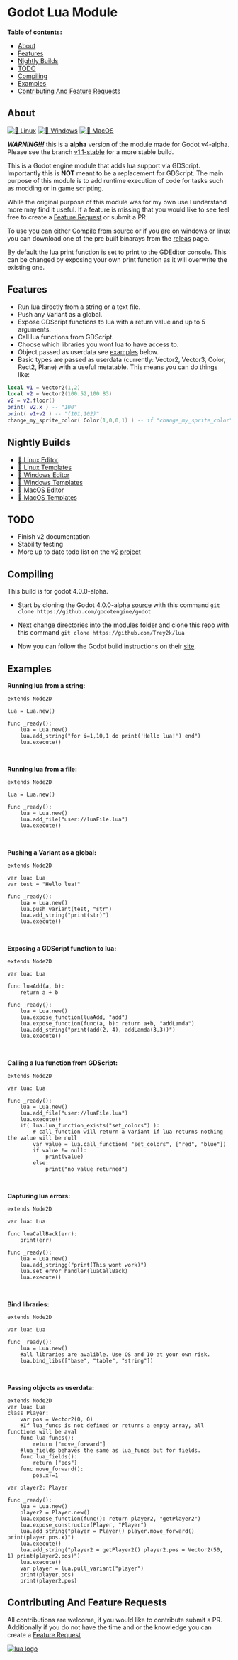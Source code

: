 

 Godot Lua Module
===============
**Table of contents:**
  * [About](#about)
  * [Features](#features)
  * [Nightly Builds](#nightly-builds)
  * [TODO](#todo)
  * [Compiling](#compiling)
  * [Examples](#examples)
  * [Contributing And Feature Requests](#contributing-and-feature-requests)

About
-------
[![🐧 Linux](https://github.com/Trey2k/lua/actions/workflows/linux.yml/badge.svg)](https://github.com/Trey2k/lua/actions/workflows/linux.yml) [![🎨 Windows](https://github.com/Trey2k/lua/actions/workflows/windows.yml/badge.svg)](https://github.com/Trey2k/lua/actions/workflows/windows.yml) [![🍎 MacOS](https://github.com/Trey2k/lua/actions/workflows/macos.yml/badge.svg)](https://github.com/Trey2k/lua/actions/workflows/macos.yml)

***WARNING!!!*** this is a **alpha** version of the module made for Godot v4-alpha. Please see the branch [v1.1-stable](https://github.com/Trey2k/lua/tree/v1.1-stable) for a more stable build.

This is a Godot engine module that adds lua support via GDScript. Importantly this is **NOT** meant to be a replacement for GDScript. The main purpose of this module is to add runtime execution of code for tasks such as modding or in game scripting. 

While the original purpose of this module was for my own use I understand more may find it useful. If a feature is missing that you would like to see feel free to create a [Feature Request](https://github.com/Trey2k/lua/issues/new?assignees=&labels=feature%20request&template=feature_request.md&title=) or submit a PR 

To use you can either [Compile from source](#compiling) or if you are on windows or linux you can download one of the pre built binarays from the [releas](https://github.com/Trey2k/lua/releases) page.

By default the lua print function is set to print to the GDEditor console. This can be changed by exposing your own print function as it will overwrite the existing one.

Features
--------------------------------
- Run lua directly from a string or a text file.
- Push any Variant as a global.
- Expose GDScript functions to lua with a return value and up to 5 arguments.
- Call lua functions from GDScript.
- Choose which libraries you wont lua to have access to.
- Object passed as userdata see [examples](#examples) below.
- Basic types are passed as userdata (currently: Vector2, Vector3, Color, Rect2, Plane) with a useful metatable. This means you can do things like:  
```lua
local v1 = Vector2(1,2)
local v2 = Vector2(100.52,100.83)
v2 = v2.floor()
print( v2.x ) -- "100"
print( v1+v2 ) -- "(101,102)"
change_my_sprite_color( Color(1,0,0,1) ) -- if "change_my_sprite_color" was exposed, in GDScript it will receive a Color variant.
```

Nightly Builds
---------------
- [🐧 Linux Editor](https://nightly.link/Trey2k/lua/workflows/linux/main/linux-editor.zip)
- [🐧 Linux Templates](https://nightly.link/Trey2k/lua/workflows/linux/main/linux-template64-release.zip)
- [🎨 Windows Editor](https://nightly.link/Trey2k/lua/workflows/windows/main/windows-editor.zip)
- [🎨 Windows Templates](https://nightly.link/Trey2k/lua/workflows/windows/main/windows-template.zip)
- [🍎 MacOS Editor](https://nightly.link/Trey2k/lua/workflows/macos/main/macos-editor.zip)
- [🍎 MacOS Templates](https://nightly.link/Trey2k/lua/workflows/macos/main/macos-template.zip)

TODO
-----
- Finish v2 documentation
- Stability testing
- More up to date todo list on the v2 [project](https://github.com/Trey2k/lua/projects/1) 

Compiling
------------
This build is for godot 4.0.0-alpha.
- Start by cloning the Godot 4.0.0-alpha [source](https://github.com/godotengine/godot) with this command `git clone https://github.com/godotengine/godot`

- Next change directories into the modules folder and clone this repo with this command `git clone https://github.com/Trey2k/lua`

- Now you can follow the Godot build instructions on their [site](https://docs.godotengine.org/en/latest/development/compiling/).

Examples
------------
**Running lua from a string:**
```gdscript
extends Node2D

lua = Lua.new()

func _ready():
	lua = Lua.new()
	lua.add_string("for i=1,10,1 do print('Hello lua!') end")
	lua.execute()
```
<br />

**Running lua from a file:**
```gdscript
extends Node2D

lua = Lua.new()

func _ready():
	lua = Lua.new()
	lua.add_file("user://luaFile.lua")
	lua.execute()
```
<br />

**Pushing a Variant as a global:**
```gdscript
extends Node2D

var lua: Lua
var test = "Hello lua!"

func _ready():
	lua = Lua.new()
	lua.push_variant(test, "str")
	lua.add_string("print(str)")
	lua.execute()
```
<br />

**Exposing a GDScript function to lua:**
```gdscript
extends Node2D

var lua: Lua

func luaAdd(a, b):
	return a + b

func _ready():
	lua = Lua.new()
	lua.expose_function(luaAdd, "add")
	lua.expose_function(func(a, b): return a+b, "addLamda")
	lua.add_string("print(add(2, 4), addLamda(3,3))")
	lua.execute()
```
<br />

**Calling a lua function from GDScript:**
```gdscript
extends Node2D

var lua: Lua

func _ready():
	lua = Lua.new()
	lua.add_file("user://luaFile.lua")
	lua.execute()
	if( lua.lua_function_exists("set_colors") ):
		# call_function will return a Variant if lua returns nothing the value will be null
		var value = lua.call_function( "set_colors", ["red", "blue"])
		if value != null:
			print(value)
		else:
			print("no value returned")	
```
<br />

**Capturing lua errors:**
```gdscript
extends Node2D

var lua: Lua

func luaCallBack(err):
	print(err)

func _ready():
	lua = Lua.new()
	lua.add_stringg("print(This wont work)")
	lua.set_error_handler(luaCallBack)
	lua.execute()
```
<br />

**Bind libraries:**
```gdscript
extends Node2D

var lua: Lua

func _ready():
	lua = Lua.new()
	#all libraries are avalible. Use OS and IO at your own risk.
	lua.bind_libs(["base", "table", "string"])
```
<br />

**Passing objects as userdata:**
```gdscript
extends Node2D
var lua: Lua
class Player:
	var pos = Vector2(0, 0)
	#If lua_funcs is not defined or returns a empty array, all functions will be aval
	func lua_funcs():
		return ["move_forward"]
	#lua_fields behaves the same as lua_funcs but for fields.
	func lua_fields():
		return ["pos"]
	func move_forward():
		pos.x+=1

var player2: Player

func _ready():
	lua = Lua.new()
	player2 = Player.new()
	lua.expose_function(func(): return player2, "getPlayer2")
	lua.expose_constructor(Player, "Player")
	lua.add_string("player = Player() player.move_forward() print(player.pos.x)")
	lua.execute()
	lua.add_string("player2 = getPlayer2() player2.pos = Vector2(50, 1) print(player2.pos)")
	lua.execute()
	var player = lua.pull_variant("player")
	print(player.pos)
	print(player2.pos)
```
Contributing And Feature Requests
---------------
All contributions are welcome, if you would like to contribute submit a PR.
<br />
Additionally if you do not have the time and or the knowledge you can create a [Feature Request](https://github.com/Trey2k/lua/issues/new?assignees=&labels=feature%20request&template=feature_request.md&title=)

[![lua logo](https://www.lua.org/images/powered-by-lua.gif)](https://www.lua.org/)
